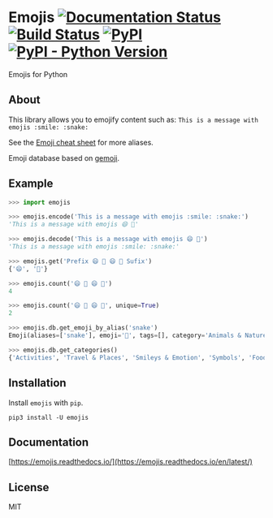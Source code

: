 # Emojis [![Documentation Status](https://readthedocs.org/projects/emojis/badge/?version=latest)](https://emojis.readthedocs.io/en/latest/?badge=latest) [![Build Status](https://travis-ci.org/alexandrevicenzi/emojis.svg?branch=master)](https://travis-ci.org/alexandrevicenzi/emojis) [![PyPI](https://img.shields.io/pypi/v/emojis.svg)](https://pypi.org/project/emojis/) [![PyPI - Python Version](https://img.shields.io/pypi/pyversions/emojis.svg)](https://pypi.org/project/emojis/)

Emojis for Python

## About

This library allows you to emojify content such as: `This is a message with emojis :smile: :snake:`

See the [Emoji cheat sheet](http://www.emoji-cheat-sheet.com/) for more aliases.

Emoji database based on [gemoji](https://github.com/github/gemoji).

## Example

```python
>>> import emojis

>>> emojis.encode('This is a message with emojis :smile: :snake:')
'This is a message with emojis 😄 🐍'

>>> emojis.decode('This is a message with emojis 😄 🐍')
'This is a message with emojis :smile: :snake:'

>>> emojis.get('Prefix 😄 🐍 😄 🐍 Sufix')
{'😄', '🐍'}

>>> emojis.count('😄 🐍 😄 🐍')
4

>>> emojis.count('😄 🐍 😄 🐍', unique=True)
2

>>> emojis.db.get_emoji_by_alias('snake')
Emoji(aliases=['snake'], emoji='🐍', tags=[], category='Animals & Nature')

>>> emojis.db.get_categories()
{'Activities', 'Travel & Places', 'Smileys & Emotion', 'Symbols', 'Food & Drink', 'Animals & Nature', 'People & Body', 'Objects', 'Flags'}
```

## Installation

Install `emojis` with `pip`.

`pip3 install -U emojis`

## Documentation

[https://emojis.readthedocs.io/](https://emojis.readthedocs.io/en/latest/)

## License

MIT
